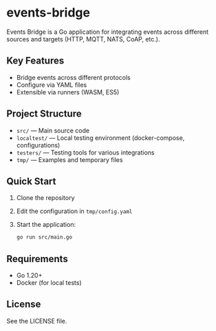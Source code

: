 # events-bridge

Events Bridge is a Go application for integrating events across different sources and targets (HTTP, MQTT, NATS, CoAP, etc.).

## Key Features

- Bridge events across different protocols
- Configure via YAML files
- Extensible via runners (WASM, ES5)

## Project Structure

- `src/` — Main source code
- `localtest/` — Local testing environment (docker-compose, configurations)
- `testers/` — Testing tools for various integrations
- `tmp/` — Examples and temporary files

## Quick Start

1. Clone the repository
2. Edit the configuration in `tmp/config.yaml`
3. Start the application:

   ```sh
   go run src/main.go
   ```

## Requirements

- Go 1.20+
- Docker (for local tests)

## License

See the LICENSE file.
